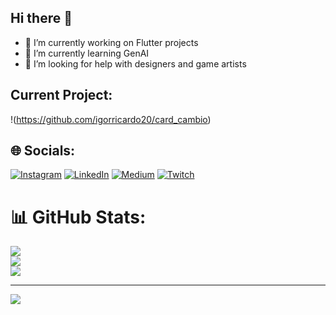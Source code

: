 ## Hi there 👋
- 🔭 I’m currently working on Flutter projects
- 🌱 I’m currently learning GenAI
- 🤔 I’m looking for help with designers and game artists

## Current Project:
!(https://github.com/igorricardo20/card_cambio)


## 🌐 Socials:
[![Instagram](https://img.shields.io/badge/Instagram-%23E4405F.svg?logo=Instagram&logoColor=white)](https://instagram.com/igorvlves) [![LinkedIn](https://img.shields.io/badge/LinkedIn-%230077B5.svg?logo=linkedin&logoColor=white)](https://linkedin.com/in/igorricardo) [![Medium](https://img.shields.io/badge/Medium-12100E?logo=medium&logoColor=white)](https://medium.com/@@alvesigor) [![Twitch](https://img.shields.io/badge/Twitch-%239146FF.svg?logo=Twitch&logoColor=white)](https://twitch.tv/igorizn) 

# 📊 GitHub Stats:
![](https://github-readme-stats.vercel.app/api?username=igorricardo20&theme=dark&hide_border=false&include_all_commits=true&count_private=true)<br/>
![](https://github-readme-streak-stats.herokuapp.com/?user=igorricardo20&theme=ambient_gradient&hide_border=false)<br/>
![](https://github-readme-stats.vercel.app/api/top-langs/?username=igorricardo20&theme=ambient_gradient&hide_border=false&include_all_commits=true&count_private=true&layout=compact)

---
[![](https://visitcount.itsvg.in/api?id=igorricardo20&icon=0&color=0)](https://visitcount.itsvg.in)
